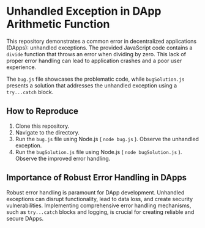 # Unhandled Exception in DApp Arithmetic Function

This repository demonstrates a common error in decentralized applications (DApps): unhandled exceptions. The provided JavaScript code contains a `divide` function that throws an error when dividing by zero.  This lack of proper error handling can lead to application crashes and a poor user experience.

The `bug.js` file showcases the problematic code, while `bugSolution.js` presents a solution that addresses the unhandled exception using a `try...catch` block.

## How to Reproduce

1. Clone this repository.
2. Navigate to the directory.
3. Run the `bug.js` file using Node.js ( `node bug.js` ).  Observe the unhandled exception.
4. Run the `bugSolution.js` file using Node.js ( `node bugSolution.js` ). Observe the improved error handling.

## Importance of Robust Error Handling in DApps

Robust error handling is paramount for DApp development.  Unhandled exceptions can disrupt functionality, lead to data loss, and create security vulnerabilities.  Implementing comprehensive error handling mechanisms, such as `try...catch` blocks and logging, is crucial for creating reliable and secure DApps.